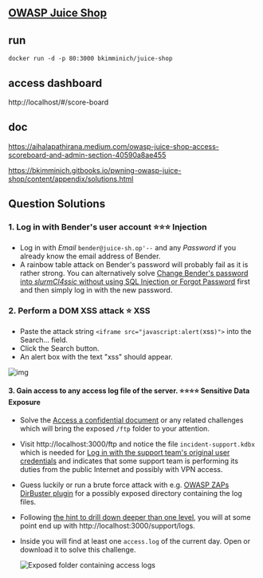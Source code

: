 ## [OWASP Juice Shop](https://github.com/bkimminich/juice-shop)

## run

```
docker run -d -p 80:3000 bkimminich/juice-shop
```

## access dashboard 

http://localhost/#/score-board

## doc


https://aihalapathirana.medium.com/owasp-juice-shop-access-scoreboard-and-admin-section-40590a8ae455

https://bkimminich.gitbooks.io/pwning-owasp-juice-shop/content/appendix/solutions.html


## Question Solutions

### 1. Log in with Bender's user account ⭐️⭐️⭐️ Injection
* Log in with *Email* `bender@juice-sh.op'--` and any *Password* if you already know the email address of Bender.
* A rainbow table attack on Bender's password will probably fail as it is rather strong. You can alternatively solve [Change Bender's password into *slurmCl4ssic* without using SQL Injection or Forgot Password](https://bkimminich.gitbooks.io/pwning-owasp-juice-shop/content/appendix/solutions.html#change-benders-password-into-slurmcl4ssic-without-using-sql-injection-or-forgot-password) first and then simply log in with the new password.

### 2. Perform a DOM XSS attack ⭐️ XSS
* Paste the attack string `<iframe src="javascript:alert(`xss`)">` into the Search... field.
* Click the Search button.
* An alert box with the text "xss" should appear.

![img](https://bkimminich.gitbooks.io/pwning-owasp-juice-shop/content/appendix/img/xss1_alert.png)

#### 3. Gain access to any access log file of the server. ⭐️⭐️⭐️⭐ ️Sensitive Data Exposure

- Solve the [Access a confidential document](https://bkimminich.gitbooks.io/pwning-owasp-juice-shop/content/appendix/solutions.html#access-a-confidential-document) or any related challenges which will bring the exposed `/ftp` folder to your attention.

- Visit http://localhost:3000/ftp and notice the file `incident-support.kdbx` which is needed for [Log in with the support team's original user credentials](https://bkimminich.gitbooks.io/pwning-owasp-juice-shop/content/part2/security-misconfiguration.html#log-in-with-the-support-teams-original-user-credentials) and indicates that some support team is performing its duties from the public Internet and possibly with VPN access.

- Guess luckily or run a brute force attack with e.g. [OWASP ZAPs DirBuster plugin](https://github.com/zaproxy/zap-extensions/tree/beta/src/org/zaproxy/zap/extension/bruteforce) for a possibly exposed directory containing the log files.

- Following [the hint to drill down deeper than one level](https://bkimminich.gitbooks.io/pwning-owasp-juice-shop/content/part2/sensitive-data-exposure.html#gain-access-to-any-access-log-file-of-the-server), you will at some point end up with http://localhost:3000/support/logs.

- Inside you will find at least one `access.log` of the current day. Open or download it to solve this challenge.

  ![Exposed folder containing access logs](https://bkimminich.gitbooks.io/pwning-owasp-juice-shop/content/appendix/img/access-log_folder.png)



